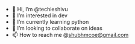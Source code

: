 - 👋 Hi, I’m @techieshivu
- 👀 I’m interested in dev
- 🌱 I’m currently learning python
- 💞️ I’m looking to collaborate on ideas
- 📫 How to reach me @shubhmcoe@gmail.com

<!---
techieshivu/techieshivu is a ✨ special ✨ repository because its `README.md` (this file) appears on your GitHub profile.
You can click the Preview link to take a look at your changes.
--->
